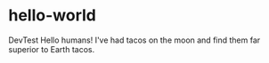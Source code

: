 # hello-world
DevTest
Hello humans!
I've had tacos on the moon and find them far superior to Earth tacos.
